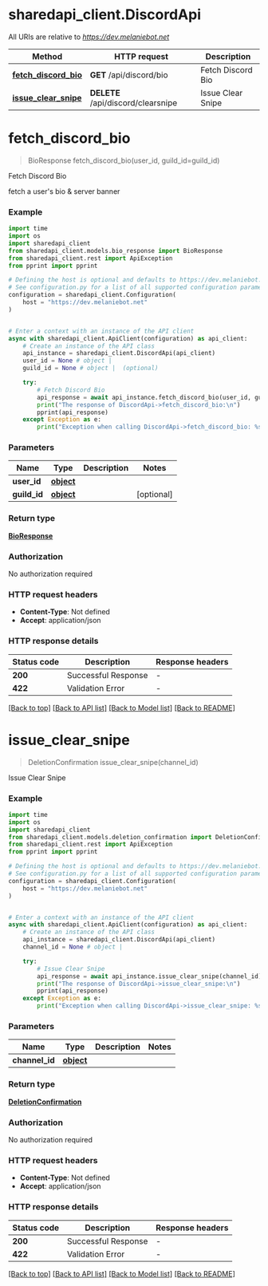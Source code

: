 # sharedapi_client.DiscordApi

All URIs are relative to *https://dev.melaniebot.net*

Method | HTTP request | Description
------------- | ------------- | -------------
[**fetch_discord_bio**](DiscordApi.md#fetch_discord_bio) | **GET** /api/discord/bio | Fetch Discord Bio
[**issue_clear_snipe**](DiscordApi.md#issue_clear_snipe) | **DELETE** /api/discord/clearsnipe | Issue Clear Snipe


# **fetch_discord_bio**
> BioResponse fetch_discord_bio(user_id, guild_id=guild_id)

Fetch Discord Bio

fetch a user's bio & server banner

### Example

```python
import time
import os
import sharedapi_client
from sharedapi_client.models.bio_response import BioResponse
from sharedapi_client.rest import ApiException
from pprint import pprint

# Defining the host is optional and defaults to https://dev.melaniebot.net
# See configuration.py for a list of all supported configuration parameters.
configuration = sharedapi_client.Configuration(
    host = "https://dev.melaniebot.net"
)


# Enter a context with an instance of the API client
async with sharedapi_client.ApiClient(configuration) as api_client:
    # Create an instance of the API class
    api_instance = sharedapi_client.DiscordApi(api_client)
    user_id = None # object | 
    guild_id = None # object |  (optional)

    try:
        # Fetch Discord Bio
        api_response = await api_instance.fetch_discord_bio(user_id, guild_id=guild_id)
        print("The response of DiscordApi->fetch_discord_bio:\n")
        pprint(api_response)
    except Exception as e:
        print("Exception when calling DiscordApi->fetch_discord_bio: %s\n" % e)
```



### Parameters

Name | Type | Description  | Notes
------------- | ------------- | ------------- | -------------
 **user_id** | [**object**](.md)|  | 
 **guild_id** | [**object**](.md)|  | [optional] 

### Return type

[**BioResponse**](BioResponse.md)

### Authorization

No authorization required

### HTTP request headers

 - **Content-Type**: Not defined
 - **Accept**: application/json

### HTTP response details
| Status code | Description | Response headers |
|-------------|-------------|------------------|
**200** | Successful Response |  -  |
**422** | Validation Error |  -  |

[[Back to top]](#) [[Back to API list]](../README.md#documentation-for-api-endpoints) [[Back to Model list]](../README.md#documentation-for-models) [[Back to README]](../README.md)

# **issue_clear_snipe**
> DeletionConfirmation issue_clear_snipe(channel_id)

Issue Clear Snipe

### Example

```python
import time
import os
import sharedapi_client
from sharedapi_client.models.deletion_confirmation import DeletionConfirmation
from sharedapi_client.rest import ApiException
from pprint import pprint

# Defining the host is optional and defaults to https://dev.melaniebot.net
# See configuration.py for a list of all supported configuration parameters.
configuration = sharedapi_client.Configuration(
    host = "https://dev.melaniebot.net"
)


# Enter a context with an instance of the API client
async with sharedapi_client.ApiClient(configuration) as api_client:
    # Create an instance of the API class
    api_instance = sharedapi_client.DiscordApi(api_client)
    channel_id = None # object | 

    try:
        # Issue Clear Snipe
        api_response = await api_instance.issue_clear_snipe(channel_id)
        print("The response of DiscordApi->issue_clear_snipe:\n")
        pprint(api_response)
    except Exception as e:
        print("Exception when calling DiscordApi->issue_clear_snipe: %s\n" % e)
```



### Parameters

Name | Type | Description  | Notes
------------- | ------------- | ------------- | -------------
 **channel_id** | [**object**](.md)|  | 

### Return type

[**DeletionConfirmation**](DeletionConfirmation.md)

### Authorization

No authorization required

### HTTP request headers

 - **Content-Type**: Not defined
 - **Accept**: application/json

### HTTP response details
| Status code | Description | Response headers |
|-------------|-------------|------------------|
**200** | Successful Response |  -  |
**422** | Validation Error |  -  |

[[Back to top]](#) [[Back to API list]](../README.md#documentation-for-api-endpoints) [[Back to Model list]](../README.md#documentation-for-models) [[Back to README]](../README.md)

